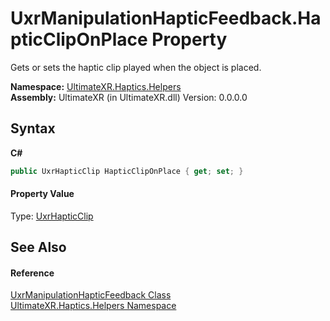 # UxrManipulationHapticFeedback.HapticClipOnPlace Property 
 

Gets or sets the haptic clip played when the object is placed.

**Namespace:**&nbsp;<a href="N_UltimateXR_Haptics_Helpers">UltimateXR.Haptics.Helpers</a><br />**Assembly:**&nbsp;UltimateXR (in UltimateXR.dll) Version: 0.0.0.0

## Syntax

**C#**<br />
``` C#
public UxrHapticClip HapticClipOnPlace { get; set; }
```


#### Property Value
Type: <a href="T_UltimateXR_Haptics_UxrHapticClip">UxrHapticClip</a>

## See Also


#### Reference
<a href="T_UltimateXR_Haptics_Helpers_UxrManipulationHapticFeedback">UxrManipulationHapticFeedback Class</a><br /><a href="N_UltimateXR_Haptics_Helpers">UltimateXR.Haptics.Helpers Namespace</a><br />